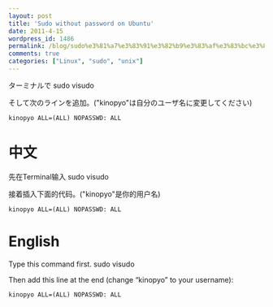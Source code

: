 ```yaml
---
layout: post
title: 'Sudo without password on Ubuntu'
date: 2011-4-15
wordpress_id: 1486
permalink: /blog/sudo%e3%81%a7%e3%83%91%e3%82%b9%e3%83%af%e3%83%bc%e3%83%89%e3%82%92%e5%85%a5%e5%8a%9b%e3%81%97%e3%81%aa%e3%81%84%e6%96%b9%e6%b3%95
comments: true
categories: ["Linux", "sudo", "unix"]
---
```

ターミナルで
sudo visudo

そして次のラインを追加。("kinopyo"は自分のユーザ名に変更してください)

```
kinopyo ALL=(ALL) NOPASSWD: ALL

```

# 中文
先在Terminal输入
sudo visudo

接着插入下面的代码。("kinopyo"是你的用户名)

```
kinopyo ALL=(ALL) NOPASSWD: ALL

```

# English

Type this command first.
sudo visudo

Then add this line at the end (change “kinopyo” to your username):

```
kinopyo ALL=(ALL) NOPASSWD: ALL

```
